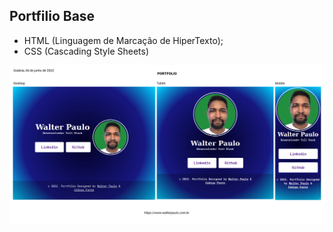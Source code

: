 ## Portfilio Base


* HTML (Linguagem de Marcação de HiperTexto);
* CSS (Cascading Style Sheets)


![Portfolio base](./image/portfolio-base-walterpaulo.jpg)